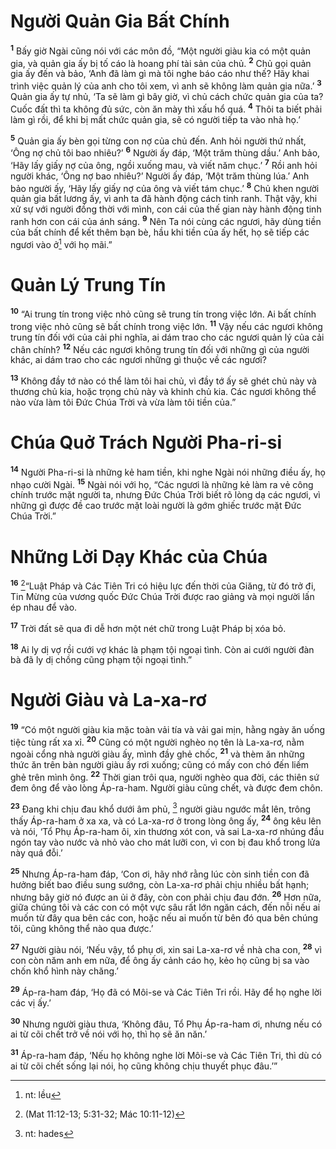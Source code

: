 

# Người Quản Gia Bất Chính
<sup><b>1</b></sup> Bấy giờ Ngài cũng nói với các môn đồ, “Một người giàu kia có một quản gia, và quản gia ấy bị tố cáo là hoang phí tài sản của chủ. <sup><b>2</b></sup> Chủ gọi quản gia ấy đến và bảo, ‘Anh đã làm gì mà tôi nghe báo cáo như thế? Hãy khai trình việc quản lý của anh cho tôi xem, vì anh sẽ không làm quản gia nữa.’ <sup><b>3</b></sup> Quản gia ấy tự nhủ, ‘Ta sẽ làm gì bây giờ, vì chủ cách chức quản gia của ta? Cuốc đất thì ta không đủ sức, còn ăn mày thì xấu hổ quá. <sup><b>4</b></sup> Thôi ta biết phải làm gì rồi, để khi bị mất chức quản gia, sẽ có người tiếp ta vào nhà họ.’

<sup><b>5</b></sup> Quản gia ấy bèn gọi từng con nợ của chủ đến. Anh hỏi người thứ nhất, ‘Ông nợ chủ tôi bao nhiêu?’ <sup><b>6</b></sup> Người ấy đáp, ‘Một trăm thùng dầu.’ Anh bảo, ‘Hãy lấy giấy nợ của ông, ngồi xuống mau, và viết năm chục.’ <sup><b>7</b></sup> Rồi anh hỏi người khác, ‘Ông nợ bao nhiêu?’ Người ấy đáp, ‘Một trăm thùng lúa.’ Anh bảo người ấy, ‘Hãy lấy giấy nợ của ông và viết tám chục.’ <sup><b>8</b></sup> Chủ khen người quản gia bất lương ấy, vì anh ta đã hành động cách tinh ranh. Thật vậy, khi xử sự với người đồng thời với mình, con cái của thế gian này hành động tinh ranh hơn con cái của ánh sáng. <sup><b>9</b></sup> Nên Ta nói cùng các ngươi, hãy dùng tiền của bất chính để kết thêm bạn bè, hầu khi tiền của ấy hết, họ sẽ tiếp các ngươi vào ở[^2]  với họ mãi.”

# Quản Lý Trung Tín
<sup><b>10</b></sup> “Ai trung tín trong việc nhỏ cũng sẽ trung tín trong việc lớn. Ai bất chính trong việc nhỏ cũng sẽ bất chính trong việc lớn. <sup><b>11</b></sup> Vậy nếu các ngươi không trung tín đối với của cải phi nghĩa, ai dám trao cho các ngươi quản lý của cải chân chính? <sup><b>12</b></sup> Nếu các ngươi không trung tín đối với những gì của người khác, ai dám trao cho các ngươi những gì thuộc về các ngươi?

<sup><b>13</b></sup> Không đầy tớ nào có thể làm tôi hai chủ, vì đầy tớ ấy sẽ ghét chủ này và thương chủ kia, hoặc trọng chủ này và khinh chủ kia. Các ngươi không thể nào vừa làm tôi Đức Chúa Trời và vừa làm tôi tiền của.”

# Chúa Quở Trách Người Pha-ri-si
<sup><b>14</b></sup> Người Pha-ri-si là những kẻ ham tiền, khi nghe Ngài nói những điều ấy, họ nhạo cười Ngài. <sup><b>15</b></sup> Ngài nói với họ, “Các ngươi là những kẻ làm ra vẻ công chính trước mặt người ta, nhưng Đức Chúa Trời biết rõ lòng dạ các ngươi, vì những gì được đề cao trước mặt loài người là gớm ghiếc trước mặt Đức Chúa Trời.”

# Những Lời Dạy Khác của Chúa
<sup><b>16</b></sup> [^1*]“Luật Pháp và Các Tiên Tri có hiệu lực đến thời của Giăng, từ đó trở đi, Tin Mừng của vương quốc Đức Chúa Trời được rao giảng và mọi người lấn ép nhau để vào.

<sup><b>17</b></sup> Trời đất sẽ qua đi dễ hơn một nét chữ trong Luật Pháp bị xóa bỏ.

<sup><b>18</b></sup> Ai ly dị vợ rồi cưới vợ khác là phạm tội ngoại tình. Còn ai cưới người đàn bà đã ly dị chồng cũng phạm tội ngoại tình.”

# Người Giàu và La-xa-rơ
<sup><b>19</b></sup> “Có một người giàu kia mặc toàn vải tía và vải gai mịn, hằng ngày ăn uống tiệc tùng rất xa xỉ. <sup><b>20</b></sup> Cũng có một người nghèo nọ tên là La-xa-rơ, nằm ngoài cổng nhà người giàu ấy, mình đầy ghẻ chốc, <sup><b>21</b></sup> và thèm ăn những thức ăn trên bàn người giàu ấy rơi xuống; cũng có mấy con chó đến liếm ghẻ trên mình ông. <sup><b>22</b></sup> Thời gian trôi qua, người nghèo qua đời, các thiên sứ đem ông để vào lòng Áp-ra-ham. Người giàu cũng chết, và được đem chôn.

<sup><b>23</b></sup> Đang khi chịu đau khổ dưới âm phủ,  [^1]  người giàu ngước mắt lên, trông thấy Áp-ra-ham ở xa xa, và có La-xa-rơ ở trong lòng ông ấy, <sup><b>24</b></sup> ông kêu lên và nói, ‘Tổ Phụ Áp-ra-ham ôi, xin thương xót con, và sai La-xa-rơ nhúng đầu ngón tay vào nước và nhỏ vào cho mát lưỡi con, vì con bị đau khổ trong lửa này quá đỗi.’

<sup><b>25</b></sup> Nhưng Áp-ra-ham đáp, ‘Con ơi, hãy nhớ rằng lúc còn sinh tiền con đã hưởng biết bao điều sung sướng, còn La-xa-rơ phải chịu nhiều bất hạnh; nhưng bây giờ nó được an ủi ở đây, còn con phải chịu đau đớn. <sup><b>26</b></sup> Hơn nữa, giữa chúng tôi và các con có một vực sâu rất lớn ngăn cách, đến nỗi nếu ai muốn từ đây qua bên các con, hoặc nếu ai muốn từ bên đó qua bên chúng tôi, cũng không thể nào qua được.’

<sup><b>27</b></sup> Người giàu nói, ‘Nếu vậy, tổ phụ ơi, xin sai La-xa-rơ về nhà cha con, <sup><b>28</b></sup> vì con còn năm anh em nữa, để ông ấy cảnh cáo họ, kẻo họ cũng bị sa vào chốn khổ hình này chăng.’

<sup><b>29</b></sup> Áp-ra-ham đáp, ‘Họ đã có Môi-se và Các Tiên Tri rồi. Hãy để họ nghe lời các vị ấy.’

<sup><b>30</b></sup> Nhưng người giàu thưa, ‘Không đâu, Tổ Phụ Áp-ra-ham ơi, nhưng nếu có ai từ cõi chết trở về nói với họ, thì họ sẽ ăn năn.’

<sup><b>31</b></sup> Áp-ra-ham đáp, ‘Nếu họ không nghe lời Môi-se và Các Tiên Tri, thì dù có ai từ cõi chết sống lại nói, họ cũng không chịu thuyết phục đâu.’”

[^1]: nt: hades
[^2]: nt: lều
[^1*]: (Mat 11:12-13; 5:31-32; Mác 10:11-12)
